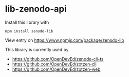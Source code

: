 # lib-zenodo-api

Install this library with
```
npm install zenodo-lib
```
View entry on https://www.npmjs.com/package/zenodo-lib

This library is currently used by 
- https://github.com/OpenDevEd/zenodo-cli-ts
- https://github.com/OpenDevEd/zotzen-cli
- https://github.com/OpenDevEd/zotzen-web
